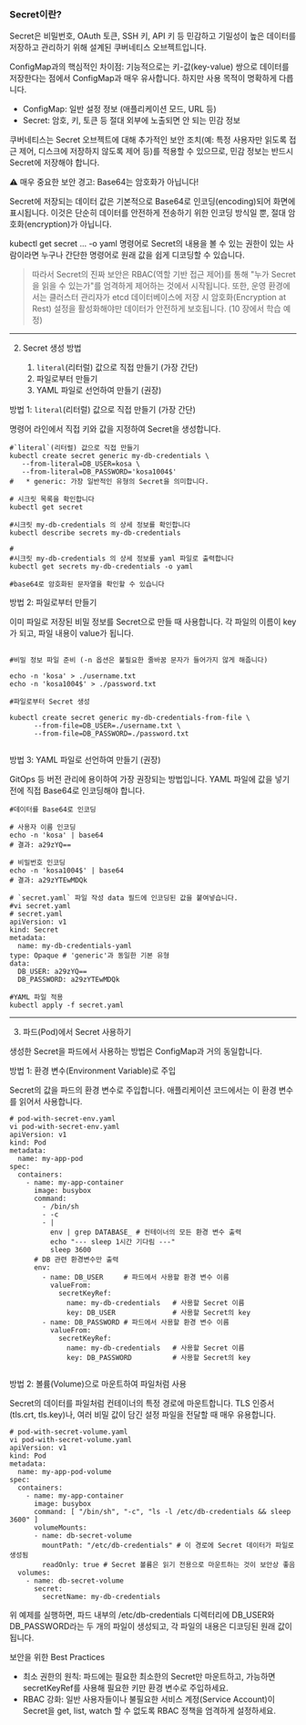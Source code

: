 ### Secret이란?

  Secret은 비밀번호, OAuth 토큰, SSH 키, API 키 등 민감하고 기밀성이 높은 데이터를 저장하고 관리하기 위해 설계된 쿠버네티스 오브젝트입니다.

  ConfigMap과의 핵심적인 차이점:
  기능적으로는 키-값(key-value) 쌍으로 데이터를 저장한다는 점에서 ConfigMap과 매우 유사합니다. 하지만 사용 목적이 명확하게 다릅니다.

   * ConfigMap: 일반 설정 정보 (애플리케이션 모드, URL 등)
   * Secret: 암호, 키, 토큰 등 절대 외부에 노출되면 안 되는 민감 정보

  쿠버네티스는 Secret 오브젝트에 대해 추가적인 보안 조치(예: 특정 사용자만 읽도록 접근 제어, 디스크에 저장하지 않도록 제어 등)를 적용할 수 있으므로, 민감 정보는 반드시 Secret에 저장해야 합니다.

  ⚠️ 매우 중요한 보안 경고: Base64는 암호화가 아닙니다!

  Secret에 저장되는 데이터 값은 기본적으로 Base64로 인코딩(encoding)되어 화면에 표시됩니다. 이것은 단순히 데이터를 안전하게 전송하기 위한 인코딩 방식일 뿐, 절대 암호화(encryption)가 아닙니다.

  kubectl get secret ... -o yaml 명령어로 Secret의 내용을 볼 수 있는 권한이 있는 사람이라면 누구나 간단한 명령어로 원래 값을 쉽게 디코딩할 수 있습니다.

  > 따라서 Secret의 진짜 보안은 RBAC(역할 기반 접근 제어)를 통해 "누가 Secret을 읽을 수 있는가"를 엄격하게 제어하는 것에서 시작됩니다. 또한, 운영 환경에서는 클러스터 관리자가 etcd 데이터베이스에 저장 시 암호화(Encryption at Rest) 설정을 활성화해야만 데이터가 안전하게 보호됩니다. (10 장에서 학습 예정)

  ---

2. Secret 생성 방법

    1. `literal`(리터럴) 값으로 직접 만들기 (가장 간단)
    2. 파일로부터 만들기
    3. YAML 파일로 선언하여 만들기 (권장)


방법 1: `literal`(리터럴) 값으로 직접 만들기 (가장 간단)

  명령어 라인에서 직접 키와 값을 지정하여 Secret을 생성합니다.
```
#`literal`(리터럴) 값으로 직접 만들기
kubectl create secret generic my-db-credentials \
   --from-literal=DB_USER=kosa \
   --from-literal=DB_PASSWORD='kosa1004$'
#   * generic: 가장 일반적인 유형의 Secret을 의미합니다.

# 시크릿 목록을 확인합니다 
kubectl get secret 

#시크릿 my-db-credentials 의 상세 정보를 확인합니다 
kubectl describe secrets my-db-credentials

#
#시크릿 my-db-credentials 의 상세 정보를 yaml 파일로 출력합니다 
kubectl get secrets my-db-credentials -o yaml

#base64로 암호화된 문자열을 확인할 수 있습니다  
```

방법 2: 파일로부터 만들기

  이미 파일로 저장된 비밀 정보를 Secret으로 만들 때 사용합니다. 각 파일의 이름이 key가 되고, 파일 내용이 value가 됩니다.

```

#비밀 정보 파일 준비 (-n 옵션은 불필요한 줄바꿈 문자가 들어가지 않게 해줍니다)

echo -n 'kosa' > ./username.txt
echo -n 'kosa1004$' > ./password.txt

#파일로부터 Secret 생성

kubectl create secret generic my-db-credentials-from-file \
      --from-file=DB_USER=./username.txt \
      --from-file=DB_PASSWORD=./password.txt


```

방법 3: YAML 파일로 선언하여 만들기 (권장)

  GitOps 등 버전 관리에 용이하여 가장 권장되는 방법입니다. YAML 파일에 값을 넣기 전에 직접 Base64로 인코딩해야 합니다.

```
#데이터를 Base64로 인코딩

# 사용자 이름 인코딩
echo -n 'kosa' | base64
# 결과: a29zYQ==

# 비밀번호 인코딩
echo -n 'kosa1004$' | base64
# 결과: a29zYTEwMDQk

# `secret.yaml` 파일 작성 data 필드에 인코딩된 값을 붙여넣습니다.
#vi secret.yaml
# secret.yaml
apiVersion: v1
kind: Secret
metadata:
  name: my-db-credentials-yaml
type: Opaque # 'generic'과 동일한 기본 유형
data:
  DB_USER: a29zYQ==
  DB_PASSWORD: a29zYTEwMDQk

#YAML 파일 적용
kubectl apply -f secret.yaml
```

  ---

  3. 파드(Pod)에서 Secret 사용하기

  생성한 Secret을 파드에서 사용하는 방법은 ConfigMap과 거의 동일합니다.

  방법 1: 환경 변수(Environment Variable)로 주입

  Secret의 값을 파드의 환경 변수로 주입합니다. 애플리케이션 코드에서는 이 환경 변수를 읽어서 사용합니다.
```
# pod-with-secret-env.yaml
vi pod-with-secret-env.yaml
apiVersion: v1
kind: Pod
metadata:
  name: my-app-pod
spec:
  containers:
    - name: my-app-container
      image: busybox
      command: 
        - /bin/sh
        - -c
        - |
          env | grep DATABASE_ # 컨테이너의 모든 환경 변수 출력
          echo "--- sleep 1시간 기다림 ---"
          sleep 3600 
      # DB 관련 환경변수만 출력
      env:
        - name: DB_USER     # 파드에서 사용할 환경 변수 이름
          valueFrom:
            secretKeyRef:
              name: my-db-credentials   # 사용할 Secret 이름
              key: DB_USER              # 사용할 Secret의 key
        - name: DB_PASSWORD # 파드에서 사용할 환경 변수 이름
          valueFrom:
            secretKeyRef:
              name: my-db-credentials   # 사용할 Secret 이름
              key: DB_PASSWORD          # 사용할 Secret의 key


```
  방법 2: 볼륨(Volume)으로 마운트하여 파일처럼 사용

  Secret의 데이터를 파일처럼 컨테이너의 특정 경로에 마운트합니다. TLS 인증서(tls.crt, tls.key)나, 여러
  비밀 값이 담긴 설정 파일을 전달할 때 매우 유용합니다.
```
# pod-with-secret-volume.yaml
vi pod-with-secret-volume.yaml
apiVersion: v1
kind: Pod
metadata:
  name: my-app-pod-volume
spec:
  containers:
    - name: my-app-container
      image: busybox
      command: [ "/bin/sh", "-c", "ls -l /etc/db-credentials && sleep 3600" ]
      volumeMounts:
      - name: db-secret-volume
        mountPath: "/etc/db-credentials" # 이 경로에 Secret 데이터가 파일로 생성됨
        readOnly: true # Secret 볼륨은 읽기 전용으로 마운트하는 것이 보안상 좋음
  volumes:
    - name: db-secret-volume
      secret:
        secretName: my-db-credentials

```

  위 예제를 실행하면, 파드 내부의 /etc/db-credentials 디렉터리에 DB_USER와 DB_PASSWORD라는 두 개의 파일이 생성되고, 각 파일의 내용은 디코딩된 원래 값이 됩니다.

  보안을 위한 Best Practices

   * 최소 권한의 원칙: 파드에는 필요한 최소한의 Secret만 마운트하고, 가능하면 secretKeyRef를 사용해 필요한 키만 환경 변수로 주입하세요.
   * RBAC 강화: 일반 사용자들이나 불필요한 서비스 계정(Service Account)이 Secret을 get, list, watch 할 수 없도록 RBAC 정책을 엄격하게 설정하세요.
